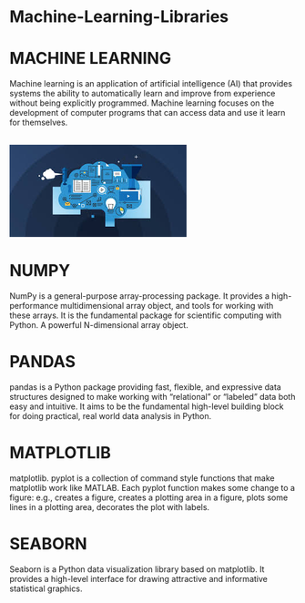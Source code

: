 # Machine-Learning-Libraries
<h1>MACHINE LEARNING</h1>
 <p>Machine learning is an application of artificial intelligence (AI) that provides systems the ability to automatically learn and improve from experience without being explicitly programmed.
Machine learning focuses on the development of computer programs that can access data and use it learn for themselves.<br></p>
 <br>
 <img src="download.jpg" >
 
 # NUMPY
 <p>NumPy is a general-purpose array-processing package. It provides a high-performance multidimensional array object, and tools for working with these arrays. It is the fundamental package for scientific computing with Python. A powerful N-dimensional array object.</p>
 
 # PANDAS
 <p>pandas is a Python package providing fast, flexible, and expressive data structures designed to make working with “relational” or “labeled” data both easy and intuitive. It aims to be the fundamental high-level building block for doing practical, real world data analysis in Python.</p>
 
 # MATPLOTLIB
 <p>matplotlib. pyplot is a collection of command style functions that make matplotlib work like MATLAB. Each pyplot function makes some change to a figure: e.g., creates a figure, creates a plotting area in a figure, plots some lines in a plotting area, decorates the plot with labels.</p>
 
 # SEABORN
 <p>Seaborn is a Python data visualization library based on matplotlib. It provides a high-level interface for drawing attractive and informative statistical graphics.</p>
 
